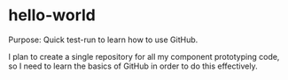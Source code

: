 # hello-world

Purpose:
Quick test-run to learn how to use GitHub.

I plan to create a single repository for all my component prototyping code, so I need to learn the basics of GitHub in order to do this effectively.
